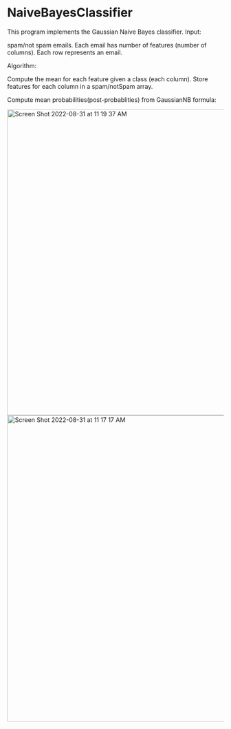 # NaiveBayesClassifier
This program implements the Gaussian Naive Bayes classifier.
Input:

spam/not spam emails. Each email has number of features (number of columns). Each row represents an email. 

Algorithm:

Compute the mean for each feature given a class (each column). Store features for each column in a spam/notSpam array.

Compute mean probabilities(post-probablities) from GaussianNB formula: 

<img width="711" alt="Screen Shot 2022-08-31 at 11 19 37 AM" src="https://user-images.githubusercontent.com/63027273/187751054-85800a40-519e-4157-bca6-8a0664adcb94.png">




<img width="712" alt="Screen Shot 2022-08-31 at 11 17 17 AM" src="https://user-images.githubusercontent.com/63027273/187750636-048edd95-0ac8-451e-8ae7-35042e7dc776.png">

